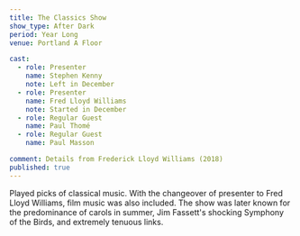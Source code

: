 ```yaml
---
title: The Classics Show
show_type: After Dark
period: Year Long
venue: Portland A Floor

cast:
  - role: Presenter
    name: Stephen Kenny
    note: Left in December
  - role: Presenter
    name: Fred Lloyd Williams
    note: Started in December
  - role: Regular Guest
    name: Paul Thomé
  - role: Regular Guest
    name: Paul Masson

comment: Details from Frederick Lloyd Williams (2018)
published: true
---
```


Played picks of classical music. With the changeover of presenter to Fred Lloyd Williams, film music was also included. The show was later known for the predominance of carols in summer, Jim Fassett's shocking Symphony of the Birds, and extremely tenuous links.
